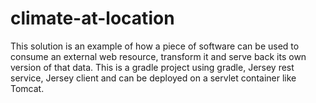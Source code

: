 # climate-at-location

This solution is an example of how a piece of software can be used to consume an external web resource, transform it and serve back its own version of that data.
This is a gradle project using gradle, Jersey rest service, Jersey client and can be deployed on a servlet container like Tomcat.
